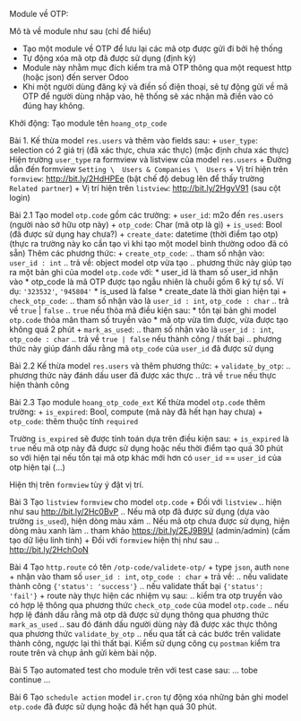Module về OTP:

Mô tà về module như sau (chỉ để hiểu)
- Tạo một module về OTP để lưu lại các mã otp được gửi đi bởi hệ thống
- Tự động xóa mã otp đã được sử dụng (định kỳ)
- Module này nhằm mục đích kiểm tra mã OTP thông qua một request http (hoặc json) đến server Odoo
- Khi một người dùng đăng ký và điền số điện thoại, sẽ tự động gửi về mã OTP để người dùng nhập vào, hệ thống sẽ xác nhận mã điền vào có đúng hay không.

Khởi động:
Tạo module tên `hoang_otp_code`


Bài 1.
Kế thừa model `res.users` và thêm vào fields sau:
	+ `user_type`: selection có 2 giá trị (đã xác thực, chưa xác thực) (mặc định chưa xác thực)
Hiện trường `user_type` ra formview và listview của model `res.users`
	+ Đường dẫn đến formview `Setting \  Users & Companies \  Users`
	+ Vị trí hiện trên `formview`: http://bit.ly/2HdHPEe (bật chế độ debug lên để thấy trường `Related partner`)
	+ Vị trí hiện trên `listview`: http://bit.ly/2HgyV91 (sau cột login)

Bài 2.1
Tạo model `otp.code` gồm các trường:
	+ `user_id`: m2o đến `res.users` (người nào sở hữu otp này)
	+ `otp_code`: Char (mã otp là gì)
	+ `is_used`: Bool (đã được sử dụng hay chưa?)
	+ `create_date`: datetime (thời điểm tạo otp) (thực ra trường này ko cần tạo vì khi tạo một model bình thường odoo đã có sẵn)
Thêm các phương thức:
	+ `create_otp_code`: 
		.. tham số nhận vào: `user_id : int`
		.. trả về: object model otp vừa tạo
		.. phương thức này giúp tạo ra một bản ghi của model `otp.code` với:
			* user_id là tham số user_id nhận vào
			* otp_code là mã OTP được tạo ngẫu nhiên là chuỗi gồm 6 ký tự số. Ví dụ: `'323532'`, `'945804'`
			* is_used là false
			* create_date là thời gian hiện tại
	+ `check_otp_code`:
		.. tham số nhận vào là `user_id : int`, `otp_code : char`
		.. trả về `true` | `false`
		.. `true` nếu thỏa mã điều kiện sau:
			* tồn tại bản ghi model `otp.code` thỏa mãn tham số truyền vào
			* mã otp vừa tìm được, vừa được tạo không quá 2 phút
	+ `mark_as_used`:
		.. tham số nhận vào là `user_id : int`, `otp_code : char`
		.. trả về `true | false` nếu thành công / thất bại
		.. phương thức này giúp đánh dấu rằng mã `otp_code` của `user_id` đã được sử dụng

Bài 2.2
Kế thừa model `res.users` và thêm phương thức:
	+ `validate_by_otp`:
		.. phương thức này đánh dấu user đã được xác thực
		.. trả về `true` nếu thực hiện thành công

Bài 2.3
Tạo module `hoang_otp_code_ext`
Kế thừa model `otp.code` thêm trường:
	+ `is_expired`: Bool, compute (mã này đã hết hạn hay chưa)
	+ `otp_code`: thêm thuộc tính `required`
	
Trường `is_expired` sẽ được tính toán dựa trên điều kiện sau:
	+  `is_expired` là `true` nếu mã otp này đã được sử dụng hoặc
							  nếu thời điểm tạo quá 30 phút so với hiện tại
							  nếu tồn tại mã otp khác mới hơn có `user_id` == `user_id` của otp hiện tại (...)

Hiện thị trên `formview` tùy ý đặt vị trí.

Bài 3
Tạo `listview` `formview` cho model `otp.code`
	+ Đối với `listview`
		.. hiện như sau http://bit.ly/2Hc0BvP
		.. Nếu mã otp đã được sử dụng (dựa vào trường `is_used`), hiện dòng màu xám
		.. Nếu mã otp chưa được sử dụng, hiện dòng màu xanh làm 
		.. tham khảo https://bit.ly/2EJ9B9U (admin/admin) (cấm tạo dữ liệu linh tinh)
	+ Đối với `formview` hiện thị như sau
		.. http://bit.ly/2HchOoN


Bài 4
Tạo `http.route` có tên `/otp-code/validete-otp/`
	+ type `json`, auth `none`
	+ nhận vào tham số `user_id : int`, `otp_code : char`
	+ trả về: 
		.. nếu validate thành công `{'status': 'success'}`
		.. nếu validate thất bại `{'status': 'fail'}`
	+ route này thực hiện các nhiệm vụ sau:
		.. kiểm tra otp truyền vào có hợp lệ thông qua phương thức `check_otp_code` của model `otp.code`
		.. nếu hợp lệ đánh dấu rằng mã otp dã được sử dụng thông qua phương thức `mark_as_used`
		.. sau đó đánh dấu người dùng này đã được xác thực thông qua phương thức `validate_by_otp`
		.. nếu qua tất cả các bước trên validate thành công, ngược lại thì thất bại.
Kiểm sử dụng công cụ `postman` kiểm tra route trên và chụp ảnh gửi kèm bài nộp.

Bài 5
Tạo automated test cho module trên với test case sau:
	... tobe continue ...

Bài 6
Tạo `schedule action` model `ir.cron` tự động xóa những bản ghi model `otp.code` đã được sử dụng hoặc đã hết hạn quá 30 phút.
